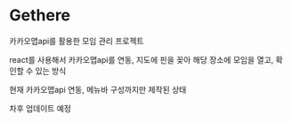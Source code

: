# Gethere

카카오맵api를 활용한 모임 관리 프로젝트

react를 사용해서 카카오맵api를 연동, 지도에 핀을 꽂아 해당 장소에 모임을 열고, 확인할 수 있는 방식

현재 카카오맵api 연동, 메뉴바 구성까지만 제작된 상태

차후 업데이트 예정
